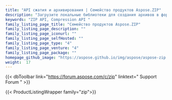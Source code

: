 ```yaml
---
title: "API сжатия и архивирования | Семейство продуктов Aspose.ZIP"
description: "Загрузите локальные библиотеки для создания архивов в форматах ZIP, TAR, GZIP, BZ2. Добавляйте файлы или удаляйте записи из существующих архивов. Шифруйте с помощью ZipCrypto или AES128, 192 и AES256."
keywords: "ZIP API, Compression API "
family_listing_page_title: "Семейство продуктов Aspose.ZIP"
family_listing_page_description: ""
family_listing_page_iconurl: ""
family_listing_page_selfHosted: ""
family_listing_page_type: "4"
family_listing_page_venture: "4"
family_listing_page_package: ""
homepage_github_image: "https://aspose.github.io/img/aspose/aspose-zip.png"
weight:  17
---
```


{{< dbToolbar link="https://forum.aspose.com/c/zip" linktext=" Support Forum " >}}

{{< ProductListingWrapper family="zip">}}

